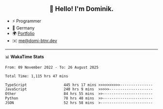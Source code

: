 <h2 align="center">👋 Hello! I'm Dominik.</h2>

- ⚡ Programmer
- 📍 Germany
- 🌍 [Portfolio](https://domi-btnr.dev)
- ✉️ [me@domi-btnr.dev](mailto://me@domi-btnr.dev)

---
📊 **WakaTime Stats**
<!--START_SECTION:waka-->

```txt
From: 09 November 2022 - To: 26 August 2025

Total Time: 1,115 hrs 47 mins

TypeScript                 445 hrs 17 mins >>>>>>>>>>---------------   39.91 %
JavaScript                 240 hrs 9 mins  >>>>>--------------------   21.52 %
Other                      84 hrs 55 mins  >>-----------------------   07.61 %
Python                     78 hrs 40 mins  >>-----------------------   07.05 %
JSON                       52 hrs 58 mins  >------------------------   04.75 %
```

<!--END_SECTION:waka-->

